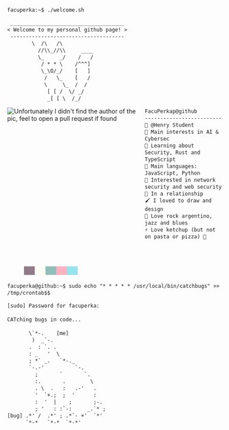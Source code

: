 ```console
facuperka:~$ ./welcome.sh
```

```
 _____________________________________
< Welcome to my personal github page! >
 ------------------------------------- 
        \  /\   /\  
          //\\_//\\     ____
          \_     _/    /   /
           / * * \    /^^^]
           \_\O/_/    [   ]
            /   \_    [   /
            \     \_  /  /
             [ [ /  \/ _/
             _[ [ \  /_/  

```

<img align="left" src="https://i.imgur.com/R72RRCg.png" alt="Unfortunately I didn't find the author of the pic, feel to open a pull request if found" width="320" /> 

```
FacuPerkap@github
-------------------------
🏫 @Henry Student
🔎 Main interests in AI & Cybersec
🌱 Learning about Security, Rust and TypeScript
🌟 Main languages: JavaScript, Python 
🚩 Interested in network security and web security
💖 In a relationship
🖌️ I loved to draw and design
🎵 Love rock argentino, jazz and blues
⚡ Love ketchup (but not on pasta or pizza) 🍅




```

<p align="left">
  &nbsp; &nbsp; &nbsp; &nbsp; &nbsp;
<img alt="#917b88" src="https://raw.githubusercontent.com/TryKatChup/TryKatChup/main/img/917b88.png" width="25" height="20" /><img alt="#fdfef6" src="https://raw.githubusercontent.com/TryKatChup/TryKatChup/main/img/fdfef6.png" width="25" height="20" /><img alt="#91bebb" src="https://raw.githubusercontent.com/TryKatChup/TryKatChup/main/img/91bebb.png" width="25" height="20" /><img alt="#feb2bf" src="https://raw.githubusercontent.com/TryKatChup/TryKatChup/main/img/feb2bf.png" width="25" height="20" /><img alt="#95e3ed" src="https://raw.githubusercontent.com/TryKatChup/TryKatChup/main/img/95e3ed.png" width="25" height="20" />
</p>

```console
facuperka@github:~$ sudo echo "* * * * * /usr/local/bin/catchbugs" >> /tmp/crontab$$
```

```
[sudo] Password for facuperka:

CATching bugs in code...
                              
       \`*-.    [me]              
        )  _`-.                 
       .  : `. .                
       : _   '  \               
       ; *` _.   `*-._          
       `-.-'          `-.       
         ;       `       `.     
         :.       .        \    
         . \  .   :   .-'   .   
         '  `+.;  ;  '      :   
         :  '  |    ;       ;-. 
         ; '   : :`-:     _.`* ;
[bug] .*' /  .*' ; .*`- +'  `*' 
      `*-*   `*-*  `*-*'
```
